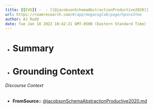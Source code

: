 ```yaml
---
title: [[EVD]] -  - [[@jacobsonSchemaAbstractionProductive2020]]
url: https://roamresearch.com/#/app/megacoglab/page/hpsnsSYeo
author: AJ Rudd
date: Tue Jan 18 2022 10:42:21 GMT-0500 (Eastern Standard Time)
---
```


- # Summary
- # Grounding Context

###### Discourse Context

- **FromSource::** [@jacobsonSchemaAbstractionProductive2020.md](@jacobsonSchemaAbstractionProductive2020.md)
